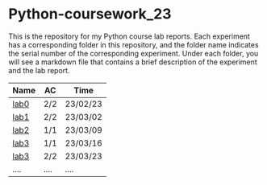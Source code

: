 # Python-coursework_23

This is the repository for my Python course lab reports. Each experiment has a corresponding folder in this repository, and the folder name indicates the serial number of the corresponding experiment. Under each folder, you will see a markdown file that contains a brief description of the experiment and the lab report.

| Name | AC | Time |
| --------------- | --- | -------- |
| [lab0](./lab0/) | 2/2 | 23/02/23 |
| [lab1](./lab1/) | 2/2 | 23/03/02 |
| [lab2](./lab2/) | 1/1 | 23/03/09 |
| [lab3](./lab3/) | 1/1 | 23/03/16 |
| [lab3](./lab4/) | 2/2 | 23/03/23 |
| .... | .... | .... |